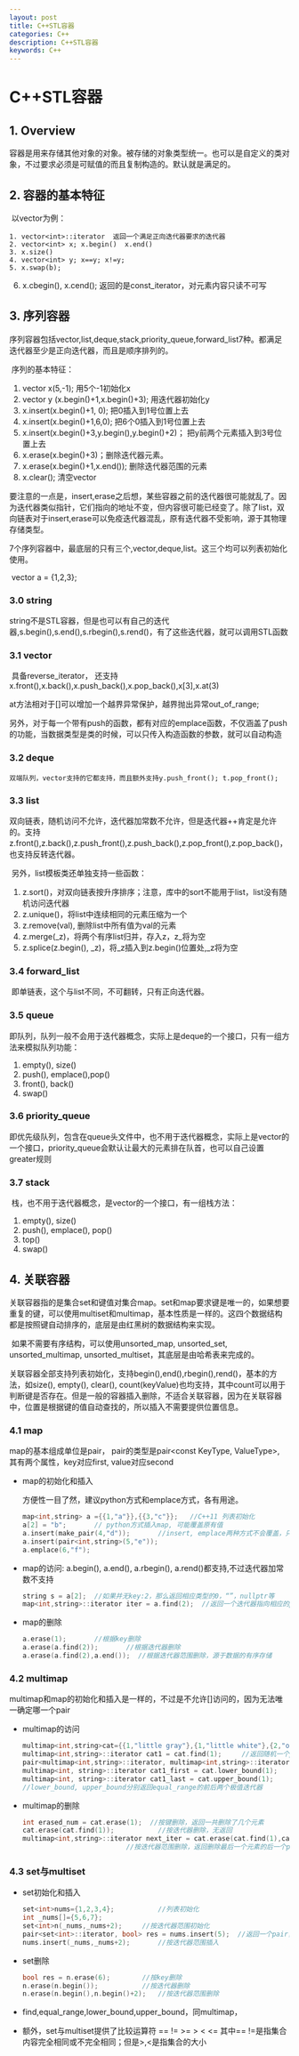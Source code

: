 ```yaml
---
layout: post
title: C++STL容器
categories: C++
description: C++STL容器
keywords: C++
---
```


# C++STL容器

## 1. Overview

​	容器是用来存储其他对象的对象。被存储的对象类型统一。也可以是自定义的类对象，不过要求必须是可赋值的而且复制构造的。默认就是满足的。

## 2. 容器的基本特征

​	以vector<int>为例：

	1. vector<int>::iterator  返回一个满足正向迭代器要求的迭代器
 	2. vector<int> x; x.begin()  x.end()
 	3. x.size()
 	4. vector<int> y; x==y; x!=y;
 	5. x.swap(b);

6. x.cbegin(), x.cend();  返回的是const_iterator，对元素内容只读不可写

## 3. 序列容器

​	序列容器包括vector,list,deque,stack,priority_queue,forward_list7种。都满足迭代器至少是正向迭代器，而且是顺序排列的。

​	序列的基本特征：

1. vector<int> x(5,-1);  用5个-1初始化x
2. vector<int> y (x.begin()+1,x.begin()+3); 用迭代器初始化y
3. x.insert(x.begin()+1, 0); 把0插入到1号位置上去
4. x.insert(x.begin()+1,6,0); 把6个0插入到1号位置上去
5. x.insert(x.begin()+3,y.begin(),y.begin()+2)； 把y前两个元素插入到3号位置上去
6. x.erase(x.begin()+3)；删除迭代器元素。
7. x.erase(x.begin()+1,x.end()); 删除迭代器范围的元素
8. x.clear(); 清空vector

要注意的一点是，insert,erase之后想，某些容器之前的迭代器很可能就乱了。因为迭代器类似指针，它们指向的地址不变，但内容很可能已经变了。除了list，双向链表对于insert,erase可以免疫迭代器混乱，原有迭代器不受影响，源于其物理存储类型。

​	7个序列容器中，最底层的只有三个,vector,deque,list。这三个均可以列表初始化使用。

​	vector<int> a = {1,2,3};

### 3.0 string

string不是STL容器，但是也可以有自己的迭代器,s.begin(),s.end(),s.rbegin(),s.rend()，有了这些迭代器，就可以调用STL函数

### 3.1 vector

​	具备reverse_iterator， 还支持x.front(),x.back(),x.push_back(),x.pop_back(),x[3],x.at(3)

​	at方法相对于[]可以增加一个越界异常保护，越界抛出异常out_of_range;

​	另外，对于每一个带有push的函数，都有对应的emplace函数，不仅涵盖了push的功能，当数据类型是类的时候，可以只传入构造函数的参数，就可以自动构造

### 3.2 deque

 	双端队列，vector支持的它都支持，而且额外支持y.push_front(); t.pop_front();

### 3.3 list

​	双向链表，随机访问不允许，迭代器加常数不允许，但是迭代器++肯定是允许的。支持z.front(),z.back(),z.push_front(),z.push_back(),z.pop_front(),z.pop_back()，也支持反转迭代器。

​	另外，list模板类还单独支持一些函数：

1. z.sort()，对双向链表按升序排序；注意，<algorithm>库中的sort不能用于list，list没有随机访问迭代器
2. z.unique()，将list中连续相同的元素压缩为一个
3. z.remove(val), 删除list中所有值为val的元素
4. z.merge(_z)，将两个有序list归并，存入z，z\_将为空
5. z.splice(z.begin(), _z)，将\_z插入到z.begin()位置处,\_z将为空

### 3.4 forward_list

​	即单链表，这个与list不同，不可翻转，只有正向迭代器。

### 3.5 queue

​	即队列，队列一般不会用于迭代器概念，实际上是deque的一个接口，只有一组方法来模拟队列功能：

1. empty(), size()
2. push(), emplace(),pop()
3. front(), back()
4. swap()

### 3.6 priority_queue

​	即优先级队列，包含在queue头文件中，也不用于迭代器概念，实际上是vector的一个接口，priority_queue会默认让最大的元素排在队首，也可以自己设置greater规则

### 3.7 stack

​	栈，也不用于迭代器概念，是vector的一个接口，有一组栈方法：

1. empty(), size()
2. push(), emplace(), pop()
3. top()
4. swap()

## 4. 关联容器

​	关联容器指的是集合set和键值对集合map。set和map要求键是唯一的，如果想要重复的键，可以使用multiset和multimap，基本性质是一样的。这四个数据结构都是按照键自动排序的，底层是由红黑树的数据结构来实现。

​	如果不需要有序结构，可以使用unsorted_map, unsorted_set, unsorted_multimap, unsorted_multiset，其底层是由哈希表来完成的。

​	关联容器全部支持列表初始化，支持begin(),end(),rbegin(),rend()，基本的方法，如size(), empty(), clear(), count(keyValue)也均支持，其中count可以用于判断键是否存在。但是一般的容器插入删除，不适合关联容器，因为在关联容器中，位置是根据键的值自动查找的，所以插入不需要提供位置信息。

### 4.1 map

map的基本组成单位是pair， pair的类型是pair<const KeyType, ValueType>, 其有两个属性，key对应first, value对应second

- map的初始化和插入

  方便性一目了然，建议python方式和emplace方式，各有用途。

  ```c++
  map<int,string> a ={{1,"a"}},{{3,"c"}};	//C++11 列表初始化
  a[2] = "b";		// python方式插入map, 可能覆盖原有值
  a.insert(make_pair(4,"d"));		//insert, emplace两种方式不会覆盖，只会报错
  a.insert(pair<int,string>(5,"e"));
  a.emplace(6,"f");
  ```

- map的访问: a.begin(), a.end(), a.rbegin(), a.rend()都支持,不过迭代器加常数不支持

  ```c++
  string s = a[2];	//如果并无key:2，那么返回相应类型的0，“”，nullptr等
  map<int,string>::iterator iter = a.find(2);  //返回一个迭代器指向相应的pair，不存在则返回a.end()
  ```

- map的删除

  ```c++
  a.erase(1);		//根据key删除
  a.erase(a.find(2));		//根据迭代器删除
  a.erase(a.find(2),a.end());  //根据迭代器范围删除，源于数据的有序存储
  ```

### 4.2 multimap

multimap和map的初始化和插入是一样的，不过是不允许[]访问的，因为无法唯一确定哪一个pair

- multimap的访问

  ```c++
  multimap<int,string>cat={{1,"little gray"},{1,"little white"},{2,"orange"},{3,"black with white"}};
  multimap<int,string>::iterator cat1 = cat.find(1);     //返回随机一个pair的迭代器
  pair<multimap<int,string>::iterator, multimap<int,string>::iterator> cat1_all = cat.equal_range(1);	// 返回key值相同的pair，形成一个新的pair，first,second分别是前后迭代器
  multimap<int, string>::iterator cat1_first = cat.lower_bound(1);
  multimap<int, string>::iterator cat1_last = cat.upper_bound(1);
  //lower_bound, upper_bound分别返回equal_range的前后两个极值迭代器
  ```

- multimap的删除

  ```c++
  int erased_num = cat.erase(1);  //按键删除，返回一共删除了几个元素
  cat.erase(cat.find(1));			//按迭代器删除，无返回
  multimap<int,string>::iterator next_iter = cat.erase(cat.find(1),cat.find(2));
  							//按迭代器范围删除，返回删除最后一个元素的后一个pair的迭代器
  ```

### 4.3 set与multiset

- set初始化和插入

  ```c++
  set<int>nums={1,2,3,4};			//列表初始化
  int _nums[]={5,6,7};
  set<int>n(_nums,_nums+2);		//按迭代器范围初始化
  pair<set<int>::iterator, bool> res = nums.insert(5);	//返回一个pair，一个指示位置，一个指示插入结果
  nums.insert(_nums,_nums+2);		//按迭代器范围插入
  ```

- set删除

  ```c++
  bool res = n.erase(6);		//按key删除
  n.erase(n.begin());			//按迭代器删除
  n.erase(n.begin(),n.begin()+2);	//按迭代器范围删除
  ```

- find,equal_range,lower_bound,upper_bound，同multimap，

- 额外，set与multiset提供了比较运算符 == != >= > < <=  其中== !=是指集合内容完全相同或不完全相同；但是>,<是指集合的大小